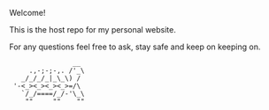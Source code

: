 Welcome!

This is the host repo for my personal website.

For any questions feel free to ask,
stay safe and keep on keeping on.

                    __
         .,-;-;-,. /'_\
       _/_/_/_|_\_\) /
     '-<_><_><_><_>=/\
       `/_/====/_/-'\_\
        ""     ""    ""

